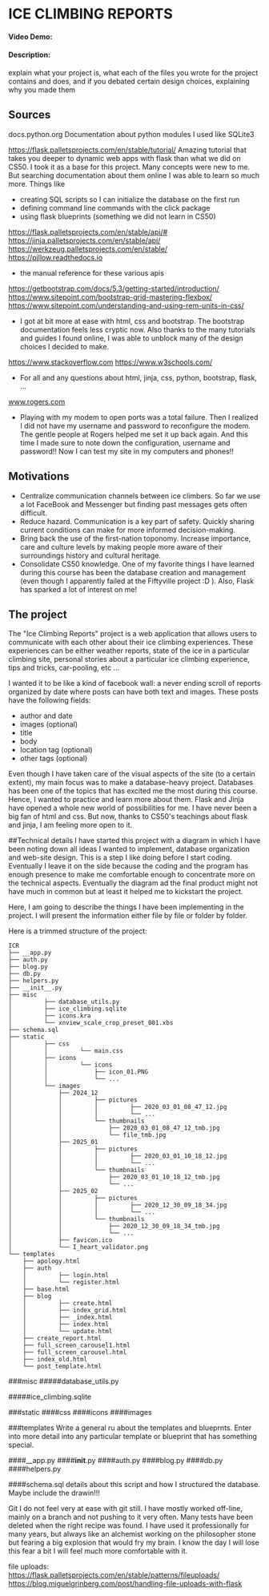 # ICE CLIMBING REPORTS
#### Video Demo:  <URL HERE>
#### Description:

explain what your project is, what each of the files you wrote for the project contains and does, and if you debated certain design choices, explaining why you made them


## Sources
docs.python.org
Documentation about python modules I used like SQLite3

https://flask.palletsprojects.com/en/stable/tutorial/
Amazing tutorial that takes you deeper to dynamic web apps with flask than what we did on CS50. I took it as a base for this project. Many concepts were new to me. But searching documentation about them online I was able to learn so much more. Things like
 - creating SQL scripts so I can initialize the database on the first run
 - defining command line commands with the click package
 - using flask blueprints (something we did not learn in CS50)

https://flask.palletsprojects.com/en/stable/api/#
https://jinja.palletsprojects.com/en/stable/api/
https://werkzeug.palletsprojects.com/en/stable/
https://pillow.readthedocs.io
 - the manual reference for these various apis

https://getbootstrap.com/docs/5.3/getting-started/introduction/
https://www.sitepoint.com/bootstrap-grid-mastering-flexbox/
https://www.sitepoint.com/understanding-and-using-rem-units-in-css/
 - I got at bit more at ease with html, css and bootstrap. The bootstrap documentation feels less cryptic now. Also thanks to the many tutorials and guides I found online, I was able to unblock many of the design choices I decided to make.

https://www.stackoverflow.com
https://www.w3schools.com/
 - For all and any questions about html, jinja, css, python, bootstrap, flask, ...

www.rogers.com
 - Playing with my modem to open ports was a total failure. Then I realized I did not have my username and password to reconfigure the modem. The gentle people at Rogers helped me set it up back again. And this time I made sure to note down the configuration, username and password!! Now I can test my site in my computers and phones!! 



## Motivations
- Centralize communication channels between ice climbers. 
  So far we use a lot FaceBook and Messenger but finding past messages gets often difficult.
- Reduce hazard.
  Communication is a key part of safety. Quickly sharing current  conditions can make for more informed decision-making.
- Bring back the use of the first-nation toponomy.
  Increase importance, care and culture levels by making people more aware of their surroundings history and cultural heritage.
- Consolidate CS50 knowledge.
  One of my favorite things I have learned during this course has been the database creation and management (even though I apparently failed at the Fiftyville project :D ).
  Also, Flask has sparked a lot of interest on me!

## The project
The "Ice Climbing Reports" project is a web application that allows users to communicate with each other about their ice climbing experiences. These experiences can be either weather reports, state of the ice in a particular climbing site, personal stories about a particular ice climbing experience, tips and tricks, car-pooling, etc ...

I wanted it to be like a kind of facebook wall: a never ending scroll of reports organized by date where posts can have both text and images.
These posts have the following fields:
 - author and date
 - images (optional)
 - title
 - body
 - location tag (optional)
 - other tags (optional)


Even though I have taken care of the visual aspects of the site (to a certain extent), my main focus was to make a database-heavy project. Databases has been one of the topics that has excited me the most during this course. 
Hence, I wanted to practice and learn more about them.
Flask and Jinja have opened a whole new world of possibilities for me. I have never been a big fan of html and css. But now, thanks to CS50's teachings about flask and jinja, I am feeling more open to it. 


##Technical details
I have started this project with a diagram in which I have been noting down all ideas I wanted to implement, database organization and web-site design. This is a step I like doing before I start coding. Eventually I leave it on the side because the coding and the program has enough presence to make me comfortable enough to concentrate more on the technical aspects. Eventually the diagram ad the final product might not have much in common but at least it helped me to kickstart the project.

Here, I am going to describe the things I have been implementing in the project. I will present the information either file by file or folder by folder.


Here is a trimmed structure of the project:
```
ICR
├── __app.py
├── auth.py
├── blog.py
├── db.py
├── helpers.py
├── __init__.py
├── misc
│         ├── database_utils.py
│         ├── ice_climbing.sqlite
│         ├── icons.kra
│         └── xnview_scale_crop_preset_001.xbs
├── schema.sql
├── static
│         ├── css
│         │         └── main.css
│         ├── icons
│         │         └── icons
│         │             ├── icon_01.PNG
│         │             └── ...
│         └── images
│             ├── 2024_12
│             │         ├── pictures
│             │         │         ├── 2020_03_01_08_47_12.jpg
│             │         │         └── ...
│             │         └── thumbnails
│             │             ├── 2020_03_01_08_47_12_tmb.jpg
│             │             └── file_tmb.jpg
│             ├── 2025_01
│             │         ├── pictures
│             │         │         ├── 2020_03_01_10_18_12.jpg
│             │         │         └── ...
│             │         └── thumbnails
│             │             ├── 2020_03_01_10_18_12_tmb.jpg
│             │             └── ...
│             ├── 2025_02
│             │         ├── pictures
│             │         │         ├── 2020_12_30_09_18_34.jpg
│             │         │         └── ...
│             │         └── thumbnails
│             │             ├── 2020_12_30_09_18_34_tmb.jpg
│             │             └── ...
│             ├── favicon.ico
│             └── I_heart_validator.png
└── templates
    ├── apology.html
    ├── auth
    │         ├── login.html
    │         └── register.html
    ├── base.html
    ├── blog
    │         ├── create.html
    │         ├── index_grid.html
    │         ├── _index.html
    │         ├── index.html
    │         └── update.html
    ├── create_report.html
    ├── full_screen_carousel1.html
    ├── full_screen_carousel.html
    ├── index_old.html
    └── post_template.html
```

###misc
#####database_utils.py

#####ice_climbing.sqlite

###static
####css
####icons
####images

###templates
Write a general ru about the templates and blueprnts. Enter into more detail into any particular template or blueprint that has something special.

####__app.py
####__init__.py
####auth.py
####blog.py
####db.py
####helpers.py

####schema.sql
details about this script and how I structured the database. Maybe include the drawin!!!

Git
I do not feel very at ease with git still. I have mostly worked off-line, mainly on a branch and not pushing to it very often. Many tests have been deleted when the right recipe was found.
I have used it professionally for many years, but always like an alchemist 
working on the philosopher stone but fearing a big explosion that would fry my brain.
I know the day I will lose this fear a bit I will feel much more comfortable with it.


file uploads:
https://flask.palletsprojects.com/en/stable/patterns/fileuploads/
https://blog.miguelgrinberg.com/post/handling-file-uploads-with-flask
